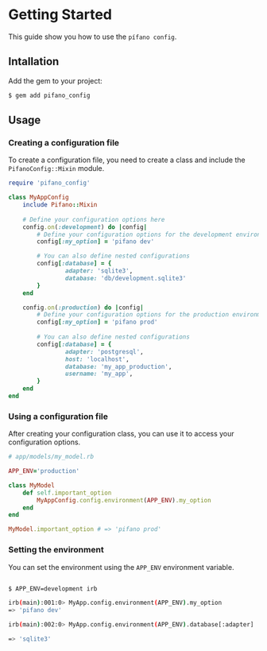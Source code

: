# Getting Started

This guide show you how to use the `pífano config`.

## Intallation

Add the gem to your project:

~~~ bash
$ gem add pifano_config
~~~

## Usage

### Creating a configuration file

To create a configuration file, you need to create a class and include the `PifanoConfig::Mixin` module.

~~~ ruby
require 'pifano_config'

class MyAppConfig
	include Pifano::Mixin
	
	# Define your configuration options here
	config.on(:development) do |config|
		# Define your configuration options for the development environment here
		config[:my_option] = 'pifano dev'

		# You can also define nested configurations
		config[:database] = {
				adapter: 'sqlite3',
				database: 'db/development.sqlite3'
		}
	end

	config.on(:production) do |config|
		# Define your configuration options for the production environment here
		config[:my_option] = 'pifano prod'
		
		# You can also define nested configurations
		config[:database] = {
				adapter: 'postgresql',
				host: 'localhost',
				database: 'my_app_production',
				username: 'my_app',
		}
	end
end
~~~


### Using a configuration file

After creating your configuration class, you can use it to access your configuration options.

~~~ ruby
# app/models/my_model.rb

APP_ENV='production'

class MyModel
	def self.important_option
		MyAppConfig.config.environment(APP_ENV).my_option
	end
end

MyModel.important_option # => 'pifano prod'
~~~

### Setting the environment

You can set the environment using the `APP_ENV` environment variable.

~~~ bash

$ APP_ENV=development irb

irb(main):001:0> MyApp.config.environment(APP_ENV).my_option
=> 'pifano dev'

irb(main):002:0> MyApp.config.environment(APP_ENV).database[:adapter]

=> 'sqlite3'
~~~


